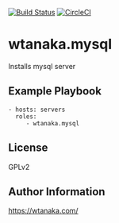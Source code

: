 [![Build Status](https://travis-ci.org/wtanaka/ansible-role-mysql.svg?branch=master)](https://travis-ci.org/wtanaka/ansible-role-mysql)
[![CircleCI](https://circleci.com/gh/wtanaka/ansible-role-mysql.svg?style=svg)](https://circleci.com/gh/wtanaka/ansible-role-mysql)

wtanaka.mysql
=============

Installs mysql server

Example Playbook
----------------

    - hosts: servers
      roles:
         - wtanaka.mysql

License
-------

GPLv2

Author Information
------------------

https://wtanaka.com/
